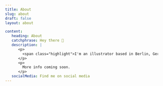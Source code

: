 ```yaml
---
title: About
slug: about
draft: false
layout: about

content:
   heading: About
   catchphrase: Hey there 👋
   description: |
      <p>
        <span class="highlight">I'm an illustrator based in Berlin, Germany.</span>
      </p>
      <p>
        More info coming soon.
      </p>
   socialMedia: Find me on social media
---
```

